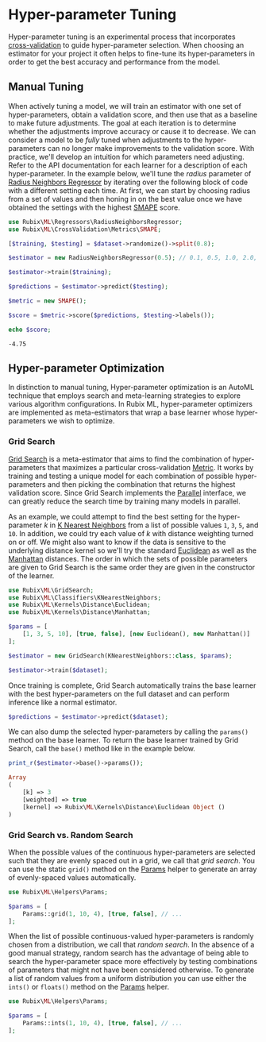 # Hyper-parameter Tuning
Hyper-parameter tuning is an experimental process that incorporates [cross-validation](cross-validation.md) to guide hyper-parameter selection. When choosing an estimator for your project it often helps to fine-tune its hyper-parameters in order to get the best accuracy and performance from the model.

## Manual Tuning
When actively tuning a model, we will train an estimator with one set of hyper-parameters, obtain a validation score, and then use that as a baseline to make future adjustments. The goal at each iteration is to determine whether the adjustments improve accuracy or cause it to decrease. We can consider a model to be *fully* tuned when adjustments to the hyper-parameters can no longer make improvements to the validation score. With practice, we'll develop an intuition for which parameters need adjusting. Refer to the API documentation for each learner for a description of each hyper-parameter. In the example below, we'll tune the *radius* parameter of [Radius Neighbors Regressor](regressors/radius-neighbors-regressor.md) by iterating over the following block of code with a different setting each time. At first, we can start by choosing radius from a set of values and then honing in on the best value once we have obtained the settings with the highest [SMAPE](cross-validation/metrics/smape.md) score.

```php
use Rubix\ML\Regressors\RadiusNeighborsRegressor;
use Rubix\ML\CrossValidation\Metrics\SMAPE;

[$training, $testing] = $dataset->randomize()->split(0.8);

$estimator = new RadiusNeighborsRegressor(0.5); // 0.1, 0.5, 1.0, 2.0, 5.0

$estimator->train($training);

$predictions = $estimator->predict($testing);

$metric = new SMAPE();

$score = $metric->score($predictions, $testing->labels());

echo $score;
```

```
-4.75
```

## Hyper-parameter Optimization
In distinction to manual tuning, Hyper-parameter optimization is an AutoML technique that employs search and meta-learning strategies to explore various algorithm configurations. In Rubix ML, hyper-parameter optimizers are implemented as meta-estimators that wrap a base learner whose hyper-parameters we wish to optimize.

### Grid Search
[Grid Search](grid-search.md) is a meta-estimator that aims to find the combination of hyper-parameters that maximizes a particular cross-validation [Metric](cross-validation/metrics/api.md). It works by training and testing a unique model for each combination of possible hyper-parameters and then picking the combination that returns the highest validation score. Since Grid Search implements the [Parallel](parallel.md) interface, we can greatly reduce the search time by training many models in parallel.

As an example, we could attempt to find the best setting for the hyper-parameter *k* in [K Nearest Neighbors](classifiers/k-nearest-neighbors.md) from a list of possible values `1`, `3`, `5`, and `10`. In addition, we could try each value of *k* with distance weighting turned on or off. We might also want to know if the data is sensitive to the underlying distance kernel so we'll try the standard [Euclidean](kernels/distance/euclidean.md) as well as the [Manhattan](kernels/distance/manhattan.md) distances. The order in which the sets of possible parameters are given to Grid Search is the same order they are given in the constructor of the learner.

```php
use Rubix\ML\GridSearch;
use Rubix\ML\Classifiers\KNearestNeighbors;
use Rubix\ML\Kernels\Distance\Euclidean;
use Rubix\ML\Kernels\Distance\Manhattan;

$params = [
    [1, 3, 5, 10], [true, false], [new Euclidean(), new Manhattan()]
];

$estimator = new GridSearch(KNearestNeighbors::class, $params);

$estimator->train($dataset);
```

Once training is complete, Grid Search automatically trains the base learner with the best hyper-parameters on the full dataset and can perform inference like a normal estimator.

```php
$predictions = $estimator->predict($dataset);
```

We can also dump the selected hyper-parameters by calling the `params()` method on the base learner. To return the base learner trained by Grid Search, call the `base()` method like in the example below.

```php
print_r($estimator->base()->params());
```

```php
Array
(
    [k] => 3
    [weighted] => true
    [kernel] => Rubix\ML\Kernels\Distance\Euclidean Object ()
)
```
### Grid Search vs. Random Search
When the possible values of the continuous hyper-parameters are selected such that they are evenly spaced out in a grid, we call that *grid search*. You can use the static `grid()` method on the [Params](helpers/params.md) helper to generate an array of evenly-spaced values automatically.

```php
use Rubix\ML\Helpers\Params;

$params = [
    Params::grid(1, 10, 4), [true, false], // ...
];
```

When the list of possible continuous-valued hyper-parameters is randomly chosen from a distribution, we call that *random search*. In the absence of a good manual strategy, random search has the advantage of being able to search the hyper-parameter space more effectively by testing combinations of parameters that might not have been considered otherwise. To generate a list of random values from a uniform distribution you can use either the `ints()` or `floats()` method on the [Params](helpers/params.md) helper.

```php
use Rubix\ML\Helpers\Params;

$params = [
    Params::ints(1, 10, 4), [true, false], // ...
];
```
